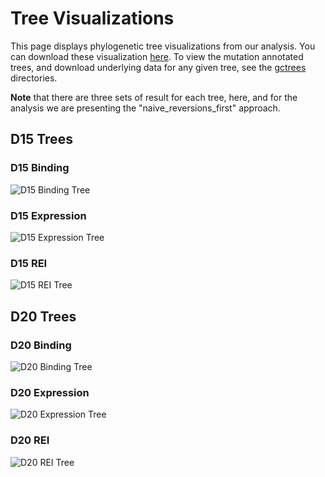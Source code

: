 # Tree Visualizations

This page displays phylogenetic tree visualizations from our analysis. You can download these visualization [here](https://github.com/matsengrp/gcreplay/tree/main/results/notebooks/NDS-LB/naive_reversions_first/tree_viz). To view the mutation annotated trees, and download underlying data for any given tree, see the [gctrees](https://github.com/matsengrp/gcreplay/tree/main/results/gctrees) directories. 

**Note** that there are three sets of result for each tree, here, and for the analysis we are presenting the "naive_reversions_first" approach.

## D15 Trees

### D15 Binding
![D15 Binding Tree](tree_viz/D15.binding.scale20.svg)

### D15 Expression
![D15 Expression Tree](tree_viz/D15.expression.scale20.svg)

### D15 REI
![D15 REI Tree](tree_viz/D15.REI.scale20.svg)

## D20 Trees

### D20 Binding
![D20 Binding Tree](tree_viz/D20.binding.scale20.svg)

### D20 Expression
![D20 Expression Tree](tree_viz/D20.expression.scale20.svg)

### D20 REI
![D20 REI Tree](tree_viz/D20.REI.scale20.svg)
